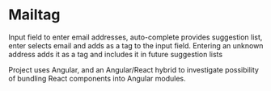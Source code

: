 # Mailtag

Input field to enter email addresses, auto-complete provides suggestion list, enter selects email and adds as a tag to the input field.
Entering an unknown address adds it as a tag and includes it in future suggestion lists

Project uses Angular, and an Angular/React hybrid to investigate possibility of bundling React components into Angular modules.
